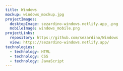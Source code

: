 ```yaml
---
title: Windows
mockup: windows_mockup.jpg
projectImages:
  desktopImage: sezardino-windows.netlify.app_.png
  mobileImage: windows_mobile.png
projectLinks:
  repository: https://github.com/sezardino/Windows
  view: https://sezardino-windows.netlify.app/
technologies:
  - technology: HTML
  - technology: CSS
  - technology: JavaScript
---
```

